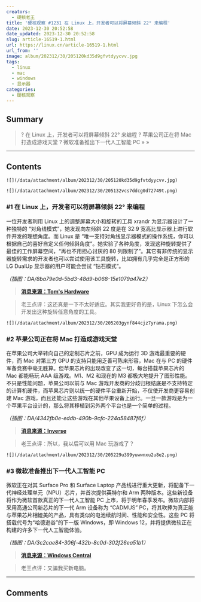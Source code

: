 ```yaml
---
creators:
  - 硬核老王
title: '硬核观察 #1231 在 Linux 上，开发者可以将屏幕倾斜 22° 来编程'
date: 2023-12-30 20:52:58
date_updated: 2023-12-30 20:52:58
slug: article-16519-1.html
url: https://linux.cn/article-16519-1.html
url_from: ''
image: album/202312/30/205120kd35d9gfvtdyycvv.jpg
tags:
  - linux
  - mac
  - windows
  - 显示器
categories:
  - 硬核观察
---
```


## Summary

> ? 在 Linux 上，开发者可以将屏幕倾斜 22° 来编程
> ? 苹果公司正在将 Mac 打造成游戏天堂
> ? 微软准备推出下一代人工智能 PC
> » 
> »

***

<!-- more -->

## Contents

`![](/data/attachment/album/202312/30/205120kd35d9gfvtdyycvv.jpg)`

`![](/data/attachment/album/202312/30/205132vcs7ddcg0d72749t.png)`

### #1 在 Linux 上，开发者可以将屏幕倾斜 22° 来编程

一位开发者利用 Linux 上的调整屏幕大小和旋转的工具 xrandr 为显示器设计了一种独特的 “对角线模式”，她发现向左倾斜 22 度是在 32:9 宽高比显示器上进行软件开发的理想角度。而 Linux 是 “唯一支持对角线显示器模式的操作系统，你可以根据自己的喜好自定义任何倾斜角度”。她实验了各种角度，发现这种旋转提供了最佳的工作屏幕空间，“再也不用担心讨厌的 80 列限制了”。其它有非传统的显示器旋转需求的开发者也可以尝试使用该工具旋转，比如拥有几乎完全是正方形的 LG DualUp 显示器的用户可能会尝试 “钻石模式”。

*（插图：DA/8ba79e0d-5bd3-48d9-b068-15e1079a47e2）*

> 
> **[消息来源：Tom's Hardware](https://www.tomshardware.com/monitors/linux-is-the-only-os-to-support-diagonal-pc-monitor-mode-dev-champions-the-case-for-22-degree-rotation-computing)**
> 
> 
> 

> 
> 老王点评：这还真是一下不太好适应。其实我更好奇的是，Linux 下怎么会开发出这种旋转任意角度的工具。
> 
> 
> 

`![](/data/attachment/album/202312/30/205203gynf844cjz7yrama.png)`

### #2 苹果公司正在将 Mac 打造成游戏天堂

在苹果公司大举转向自己的定制芯片之前，GPU 成为运行 3D 游戏最重要的硬件，而 Mac 对第三方 GPU 的支持只能用乏善可陈来形容，Mac 在与 PC 的硬件军备竞赛中毫无胜算。但苹果芯片的出现改变了这一切，每台搭载苹果芯片的 Mac 都能畅玩 AAA 级游戏。M1、M2 和现在的 M3 都极大地提升了图形性能。不只是性能问题，苹果公司以前与 Mac 游戏开发商的分歧归根结底是不支持特定的计算机硬件，而苹果芯片则以统一的硬件平台重新开始，不仅使开发商更容易创建 Mac 游戏，而且还能让这些游戏在其他苹果设备上运行。一旦一款游戏是为一个苹果平台设计的，那么将其移植到另外两个平台也是一个简单的过程。

*（插图：DA/4342fb0e-eddb-490b-9cfc-224a58487f6f）*

> 
> **[消息来源：Inverse](https://www.inverse.com/tech/mac-gaming-apple-silicon-interview)**
> 
> 
> 

> 
> 老王点评：所以，我以后可以用 Mac 玩游戏了？
> 
> 
> 

`![](/data/attachment/album/202312/30/205229u399yuwwnxu2u8e2.png)`

### #3 微软准备推出下一代人工智能 PC

微软正在对其 Surface Pro 和 Surface Laptop 产品线进行重大更新，将配备下一代神经处理单元（NPU）芯片，并首次提供英特尔和 Arm 两种版本。这些新设备将作为微软首款真正的下一代人工智能 PC 上市，将于明年春季发布。微软内部将采用高通公司新芯片的下一代 Arm 设备称为 “CADMUS” PC，将其吹捧为真正能与苹果芯片相媲美的产品，具有类似的电池续航时间、性能和安全性。这些 PC 将搭载代号为“哈德逊谷”的下一版 Windows，即 Windows 12，并将提供微软正在构建的许多下一代人工智能体验。

*（插图：DA/3c2cae84-306f-432b-8c0d-302f26ea51b1）*

> 
> **[消息来源：Windows Central](https://www.windowscentral.com/hardware/surface/microsoft-surface-pro-10-laptop-6-major-update-intel-arm-ai-2024)**
> 
> 
> 

> 
> 老王点评：又骗我买新电脑。
> 
> 
>

***

## Comments
